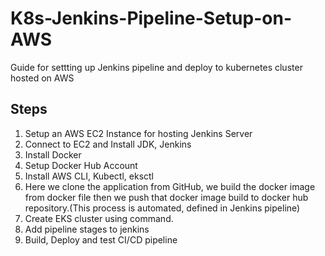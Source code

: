 # K8s-Jenkins-Pipeline-Setup-on-AWS

Guide for settting up Jenkins pipeline and deploy to kubernetes cluster hosted on AWS

## Steps

1. Setup an AWS EC2 Instance for hosting Jenkins Server
2. Connect to EC2 and Install JDK, Jenkins
3. Install Docker
4. Setup Docker Hub Account
5. Install AWS CLI, Kubectl, eksctl
6. Here we clone the application from GitHub, we build the docker image from docker file then we push that docker image build to docker hub repository.(This process is automated, defined in Jenkins pipeline)
7. Create EKS cluster using command.
8. Add pipeline stages to jenkins
9. Build, Deploy and test CI/CD pipeline
